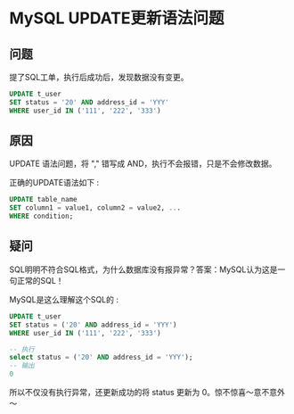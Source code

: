 # MySQL UPDATE更新语法问题

## 问题

提了SQL工单，执行后成功后，发现数据没有变更。

``` sql
UPDATE t_user 
SET status = '20' AND address_id = 'YYY' 
WHERE user_id IN ('111', '222', '333')
```

## 原因

UPDATE 语法问题，将 "," 错写成 AND，执行不会报错，只是不会修改数据。

正确的UPDATE语法如下 :

``` sql
UPDATE table_name
SET column1 = value1, column2 = value2, ...
WHERE condition;
```

## 疑问

SQL明明不符合SQL格式，为什么数据库没有报异常？答案：MySQL认为这是一句正常的SQL！

MySQL是这么理解这个SQL的 :

``` sql
UPDATE t_user 
SET status = ('20' AND address_id = 'YYY')
WHERE user_id IN ('111', '222', '333')
```

``` sql
-- 执行
select status = ('20' AND address_id = 'YYY'); 
-- 输出
0
```

所以不仅没有执行异常，还更新成功的将 status 更新为 0。惊不惊喜～意不意外～
